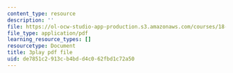 ```yaml
---
content_type: resource
description: ''
file: https://ol-ocw-studio-app-production.s3.amazonaws.com/courses/18-03sc-differential-equations-fall-2011/de7851c2913cb4bdd4c062fbd1c72a50_76WdBlGpxVw.pdf
file_type: application/pdf
learning_resource_types: []
resourcetype: Document
title: 3play pdf file
uid: de7851c2-913c-b4bd-d4c0-62fbd1c72a50
---
```

